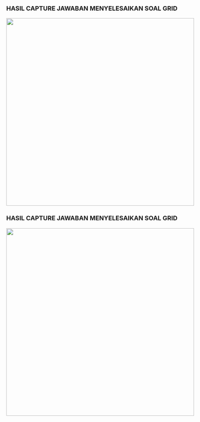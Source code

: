 <h3>HASIL CAPTURE JAWABAN MENYELESAIKAN SOAL GRID</h3>

<img
  style="width: 500px; height: 500px"
  src="C:\Users\ADMIN\Desktop\Belajar\menampilkanGambar\FROG.jpeg">

<h3>HASIL CAPTURE JAWABAN MENYELESAIKAN SOAL GRID</h3>

<img
  style="width: 500px; height: 500px"
  src="C:\Users\ADMIN\Desktop\Belajar\menampilkanGambar\GRID.jpeg">